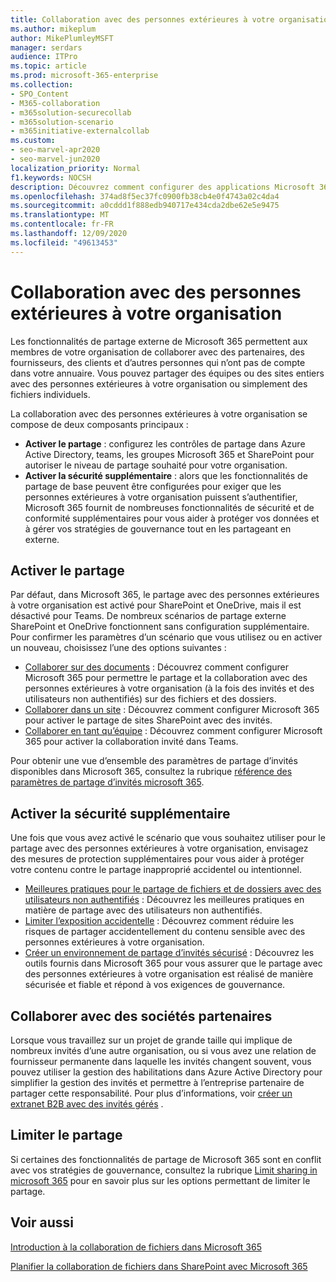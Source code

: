 ```yaml
---
title: Collaboration avec des personnes extérieures à votre organisation
ms.author: mikeplum
author: MikePlumleyMSFT
manager: serdars
audience: ITPro
ms.topic: article
ms.prod: microsoft-365-enterprise
ms.collection:
- SPO_Content
- M365-collaboration
- m365solution-securecollab
- m365solution-scenario
- m365initiative-externalcollab
ms.custom:
- seo-marvel-apr2020
- seo-marvel-jun2020
localization_priority: Normal
f1.keywords: NOCSH
description: Découvrez comment configurer des applications Microsoft 365 telles que Teams, OneDrive et SharePoint pour la collaboration avec des personnes extérieures à votre organisation.
ms.openlocfilehash: 374ad8f5ec37fc0900fb38cb4e0f4743a02c4da4
ms.sourcegitcommit: a0cddd1f888edb940717e434cda2dbe62e5e9475
ms.translationtype: MT
ms.contentlocale: fr-FR
ms.lasthandoff: 12/09/2020
ms.locfileid: "49613453"
---
```

# <a name="collaborating-with-people-outside-your-organization"></a>Collaboration avec des personnes extérieures à votre organisation

Les fonctionnalités de partage externe de Microsoft 365 permettent aux membres de votre organisation de collaborer avec des partenaires, des fournisseurs, des clients et d’autres personnes qui n’ont pas de compte dans votre annuaire. Vous pouvez partager des équipes ou des sites entiers avec des personnes extérieures à votre organisation ou simplement des fichiers individuels.

La collaboration avec des personnes extérieures à votre organisation se compose de deux composants principaux :

- **Activer le partage** : configurez les contrôles de partage dans Azure Active Directory, teams, les groupes Microsoft 365 et SharePoint pour autoriser le niveau de partage souhaité pour votre organisation.
- **Activer la sécurité supplémentaire** : alors que les fonctionnalités de partage de base peuvent être configurées pour exiger que les personnes extérieures à votre organisation puissent s’authentifier, Microsoft 365 fournit de nombreuses fonctionnalités de sécurité et de conformité supplémentaires pour vous aider à protéger vos données et à gérer vos stratégies de gouvernance tout en les partageant en externe.

## <a name="enable-sharing"></a>Activer le partage

Par défaut, dans Microsoft 365, le partage avec des personnes extérieures à votre organisation est activé pour SharePoint et OneDrive, mais il est désactivé pour Teams. De nombreux scénarios de partage externe SharePoint et OneDrive fonctionnent sans configuration supplémentaire. Pour confirmer les paramètres d’un scénario que vous utilisez ou en activer un nouveau, choisissez l’une des options suivantes :

- [Collaborer sur des documents](collaborate-on-documents.md) : Découvrez comment configurer Microsoft 365 pour permettre le partage et la collaboration avec des personnes extérieures à votre organisation (à la fois des invités et des utilisateurs non authentifiés) sur des fichiers et des dossiers.
- [Collaborer dans un site](collaborate-in-site.md) : Découvrez comment configurer Microsoft 365 pour activer le partage de sites SharePoint avec des invités.
- [Collaborer en tant qu’équipe](collaborate-as-team.md) : Découvrez comment configurer Microsoft 365 pour activer la collaboration invité dans Teams.

Pour obtenir une vue d’ensemble des paramètres de partage d’invités disponibles dans Microsoft 365, consultez la rubrique [référence des paramètres de partage d’invités microsoft 365](microsoft-365-guest-settings.md).

## <a name="enable-additional-security"></a>Activer la sécurité supplémentaire

Une fois que vous avez activé le scénario que vous souhaitez utiliser pour le partage avec des personnes extérieures à votre organisation, envisagez des mesures de protection supplémentaires pour vous aider à protéger votre contenu contre le partage inapproprié accidentel ou intentionnel.

- [Meilleures pratiques pour le partage de fichiers et de dossiers avec des utilisateurs non authentifiés](best-practices-anonymous-sharing.md) : Découvrez les meilleures pratiques en matière de partage avec des utilisateurs non authentifiés.
- [Limiter l’exposition accidentelle](share-limit-accidental-exposure.md) : Découvrez comment réduire les risques de partager accidentellement du contenu sensible avec des personnes extérieures à votre organisation.
- [Créer un environnement de partage d’invités sécurisé](create-secure-guest-sharing-environment.md) : Découvrez les outils fournis dans Microsoft 365 pour vous assurer que le partage avec des personnes extérieures à votre organisation est réalisé de manière sécurisée et fiable et répond à vos exigences de gouvernance.

## <a name="collaborate-with-partner-companies"></a>Collaborer avec des sociétés partenaires

Lorsque vous travaillez sur un projet de grande taille qui implique de nombreux invités d’une autre organisation, ou si vous avez une relation de fournisseur permanente dans laquelle les invités changent souvent, vous pouvez utiliser la gestion des habilitations dans Azure Active Directory pour simplifier la gestion des invités et permettre à l’entreprise partenaire de partager cette responsabilité. Pour plus d’informations, voir [créer un extranet B2B avec des invités gérés](b2b-extranet.md) .

## <a name="limit-sharing"></a>Limiter le partage

Si certaines des fonctionnalités de partage de Microsoft 365 sont en conflit avec vos stratégies de gouvernance, consultez la rubrique [Limit sharing in microsoft 365](microsoft-365-limit-sharing.md) pour en savoir plus sur les options permettant de limiter le partage.

## <a name="related-topics"></a>Voir aussi

[Introduction à la collaboration de fichiers dans Microsoft 365](https://docs.microsoft.com/sharepoint/intro-to-file-collaboration)

[Planifier la collaboration de fichiers dans SharePoint avec Microsoft 365](https://docs.microsoft.com/sharepoint/deploy-file-collaboration)
